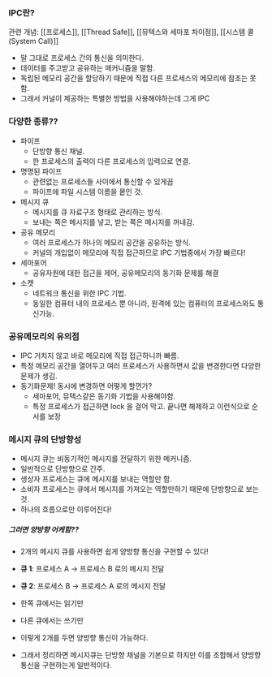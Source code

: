 

### IPC란?

관련 개념: [[프로세스]], [[Thread Safe]], [[뮤텍스와 세마포 차이점]], [[시스템 콜(System Call)]] 

- 말 그대로 프로세스 간의 통신을 의미한다. 
- 데이터를 주고받고 공유하는 매커니즘을 말함. 
- 독립된 메모리 공간을 할당하기 때문에 직접 다른 프로세스의 메모리에 참조는 못함. 
- 그래서 커널이 제공하는 특별한 방법을 사용해야하는데 그게 IPC


### 다양한 종류??

- 파이프 
	- 단방향 통신 채널.
	- 한 프로세스의 출력이 다른 프로세스의 입력으로 연결.
- 명명된 파이프 
	- 관련없는 프로세스들 사이에서 통신할 수 있게끔
	- 파이프에 파일 시스템 이름을 뭍인 것. 
- 메시지 큐 
	- 메시지를 큐 자료구조 형태로 관리하는 방식. 
	- 보내는 쪽은 메시지를 넣고, 받는 쪽은 메시지를 꺼내감. 
- 공유 메모리
	- 여러 프로세스가 하나의 메모리 공간을 공유하는 방식. 
	- 커널의 개입없이 메모리에 직접 접근하므로 IPC 기법중에서 가장 빠르다!
- 세마포어 
	- 공유자원에 대한 접근을 제어, 공유메모리의 동기화 문제를 해결
- 소켓
	- 네트워크 통신을 위한 IPC 기법. 
	- 동일한 컴퓨터 내의 프로세스 뿐 아니라, 원격에 있는 컴퓨터의 프로세스와도 통신가능. 



### 공유메모리의 유의점

- IPC 거치지 않고 바로 메모리에 직접 접근하니까 빠름. 
- 특정 메모리 공간을 열어두고 여러 프로세스가 사용하면서 값을 변경한다면 다양한 문제가 생김. 
- 동기화문제! 동시에 변경하면 어떻게 할껀가?
	- 세마포어, 뮤텍스같은 동기화 기법을 사용해야함. 
	- 특정 프로세스가 접근하면 lock 을 걸어 막고. 끝나면 해제하고 이런식으로 순서를 보장

### 메시지 큐의 단방향성

- 메시지 큐는 비동기적인 메시지를 전달하기 위한 메커니즘. 
- 일반적으로 단방향으로 간주. 
- 생상자 프로세스는 큐에 메시지를 보내는 역할만 함. 
- 소비자 프로세스는 큐에서 메시지를 가져오는 역할만하기 때문에 단방향으로 보는 것. 
- 하나의 흐름으로만 이루어진다!

##### 그러면 양방향 어케함??

- 2개의 메시지 큐를 사용하면 쉽게 양방향 통신을 구현할 수 있다!

- **큐 1**: 프로세스 A → 프로세스 B 로의 메시지 전달
- **큐 2**: 프로세스 B → 프로세스 A 로의 메시지 전달

- 한쪽 큐에서는 읽기만
- 다른 큐에서는 쓰기만 
- 이렇게 2개를 두면 양방향 통신이 가능하다.
- 그래서 정리하면 메시지큐는 단방향 채널을 기본으로 하지만 이를 조합해서 양방향 통신을 구현하는게 일반적이다. 

